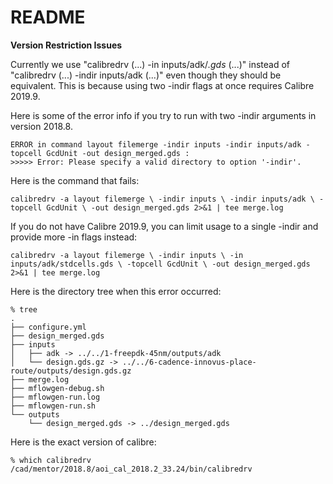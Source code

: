 README
==========================================================================

**Version Restriction Issues**

Currently we use "calibredrv (...) -in inputs/adk/*.gds* (...)"
instead of "calibredrv (...) -indir inputs/adk (...)" even though
they should be equivalent. This is because using two -indir flags at
once requires Calibre 2019.9.

Here is some of the error info if you try to run with two -indir
arguments in version 2018.8.

    ERROR in command layout filemerge -indir inputs -indir inputs/adk -topcell GcdUnit -out design_merged.gds :
    >>>>> Error: Please specify a valid directory to option '-indir'.

Here is the command that fails:

    calibredrv -a layout filemerge \ -indir inputs \ -indir inputs/adk \ -topcell GcdUnit \ -out design_merged.gds 2>&1 | tee merge.log

If you do not have Calibre 2019.9, you can limit usage to a single
-indir and provide more -in flags instead:

    calibredrv -a layout filemerge \ -indir inputs \ -in inputs/adk/stdcells.gds \ -topcell GcdUnit \ -out design_merged.gds 2>&1 | tee merge.log

Here is the directory tree when this error occurred:

    % tree
    .
    ├── configure.yml
    ├── design_merged.gds
    ├── inputs
    │   ├── adk -> ../../1-freepdk-45nm/outputs/adk
    │   └── design.gds.gz -> ../../6-cadence-innovus-place-route/outputs/design.gds.gz
    ├── merge.log
    ├── mflowgen-debug.sh
    ├── mflowgen-run.log
    ├── mflowgen-run.sh
    └── outputs
        └── design_merged.gds -> ../design_merged.gds

Here is the exact version of calibre:

    % which calibredrv
    /cad/mentor/2018.8/aoi_cal_2018.2_33.24/bin/calibredrv

